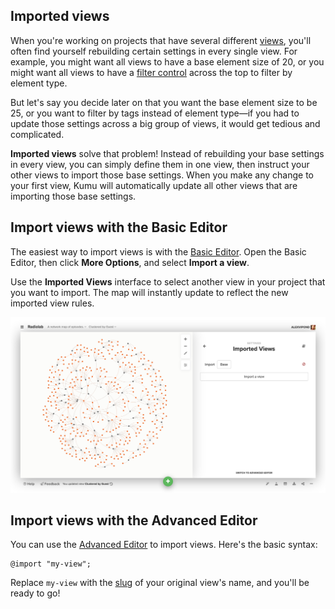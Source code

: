 ## Imported views

When you're working on projects that have several different [views](/guides/views.html), you'll often find yourself rebuilding certain settings in every single view. For example, you might want all views to have a base element size of 20, or you might want all views to have a [filter control](/guides/controls.html) across the top to filter by element type.

But let's say you decide later on that you want the base element size to be 25, or you want to filter by tags instead of element type—if you had to update those settings across a big group of views, it would get tedious and complicated.

**Imported views** solve that problem! Instead of rebuilding your base settings in every view, you can simply define them in one view, then instruct your other views to import those base settings. When you make any change to your first view, Kumu will automatically update all other views that are importing those base settings.


## Import views with the Basic Editor

The easiest way to import views is with the [Basic Editor](/overview/view-editors.html#basic-editor). Open the Basic Editor, then click **More Options**, and select **Import a view**.

Use the **Imported Views** interface to select another view in your project that you want to import. The map will instantly update to reflect the new imported view rules.

![](/images/imported-views-ui.png)


## Import views with the Advanced Editor

You can use the [Advanced Editor](/overview/view-editors.html#advanced-editor) to import views. Here's the basic syntax:

```
@import "my-view";
```

Replace `my-view` with the [slug](/guides/slugs.html) of your original view's name, and you'll be ready to go!


